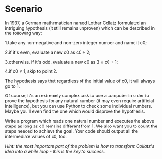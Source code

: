 # **Scenario**

In 1937, a German mathematician named Lothar Collatz formulated an intriguing hypothesis (it still remains unproven) which can be described in the following way:

1.take any non-negative and non-zero integer number and name it c0;

2.if it's even, evaluate a new c0 as c0 ÷ 2;

3.otherwise, if it's odd, evaluate a new c0 as 3 × c0 + 1;

4.if c0 ≠ 1, skip to point 2.

The hypothesis says that regardless of the initial value of c0, it will always go to 1.

Of course, it's an extremely complex task to use a computer in order to prove the hypothesis for any natural number (it may even require artificial intelligence), but you can use Python to check some individual numbers. Maybe you'll even find the one which would disprove the hypothesis.


Write a program which reads one natural number and executes the above steps as long as c0 remains different from 1. We also want you to count the steps needed to achieve the goal. Your code should output all the intermediate values of c0, too.

*Hint: the most important part of the problem is how to transform Collatz's idea into a while loop - this is the key to success.*